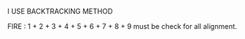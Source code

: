
I USE BACKTRACKING METHOD

FIRE : 1 + 2 + 3 + 4 + 5 + 6 + 7 + 8 + 9 must be check for all alignment.
